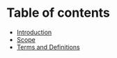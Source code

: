 # Table of contents

* [Introduction](README.md)
* [Scope](scope.md)
* [Terms and Definitions](terms-and-definitions.md)
